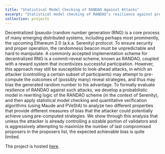 ```yaml
---
title: "Statistical Model Checking of RANDAO Against Attacks"
excerpt: "Statistical model checking of RANDAO’s resilience against pre-computed reveal sstrategies"
collection: projects
---
```


Decentralized (pseudo-)random number generation (RNG) is a core process of many emerging distributed systems, including perhaps most prominently, the upcoming Ethereum 2.0 (a.k.a. Serenity) protocol. To ensure security and proper operation, the randomness beacon must be unpredictable and hard to manipulate. A commonly accepted implementation scheme for decentralized RNG is a commit-reveal scheme, known as RANDAO, coupled with a reward system that incentivizes successful participation. However, this approach may still be susceptible to look-ahead attacks, in which an attacker (controlling a certain subset of participants) may attempt to pre-compute the outcomes of (possibly many) reveal strategies, and thus may bias the generated random number to his advantage. To formally evaluate resilience of RANDAO against such attacks, we develop a probabilistic model in rewriting logic of the RANDAO scheme (in the context of Serenity), and then apply statistical model checking and quantitative verification algorithms (using Maude and PVeStA) to analyze two different properties that provide different measures of bias that the attacker could potentially achieve using pre-computed strategies. We show through this analysis that unless the attacker is already controlling a sizable portion of validators and is aggressively attempting to maximize the number of last compromised proposers in the proposers list, the expected achievable bias is quite limited.

The project is hosted [here](https://github.com/runtimeverification/rdao-smc).